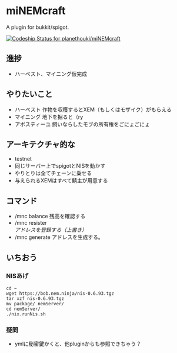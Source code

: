 # miNEMcraft
A plugin for bukkit/spigot.

[ ![Codeship Status for planethouki/miNEMcraft](https://app.codeship.com/projects/1f434340-b5e4-0135-02bd-0abdbc6c21b9/status?branch=master)](https://app.codeship.com/projects/258518)

## 進捗
* ハーベスト、マイニング仮完成

## やりたいこと
* ハーベスト 作物を収穫するとXEM（もしくはモザイク）がもらえる
* マイニング 地下を掘ると（ry
* アポスティーユ 飼いならしたモブの所有権をごにょごにょ

## アーキテクチャ的な
* testnet
* 同じサーバー上でspigotとNISを動かす
* やりとりは全てチェーンに乗せる
* 与えられるXEMはすべて鯖主が用意する

## コマンド
* /mnc balance 残高を確認する
* /mnc resister <Address> アドレスを登録する（上書き）
* /mnc generate アドレスを生成する。

## いちおう
### NISあげ
```
cd ~
wget https://bob.nem.ninja/nis-0.6.93.tgz
tar xzf nis-0.6.93.tgz
mv package/ nemServer/
cd nemServer/
./nix.runNis.sh
```
### 疑問
* ymlに秘密鍵かくと、他pluginからも参照できちゃう？